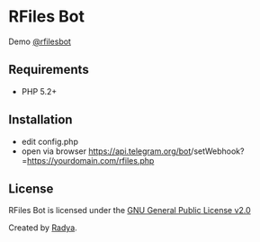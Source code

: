 # RFiles Bot

Demo [@rfilesbot](https://telegram.me/rfilesbot)

## Requirements
* PHP 5.2+


## Installation
* edit config.php
* open via browser https://api.telegram.org/bot<BOT TOKEN>/setWebhook?=https://yourdomain.com/rfiles.php

## License
RFiles Bot is licensed under the [GNU General Public License v2.0](https://github.com/radyakaze/rfiles/blob/master/LICENSE)

Created by [Radya](https://telegram.me/error_log).